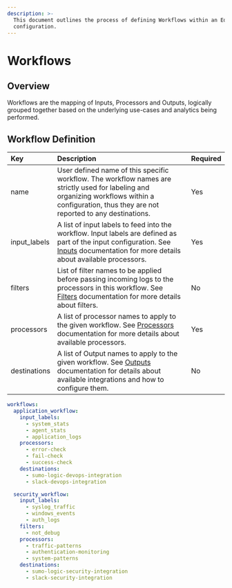```yaml
---
description: >-
  This document outlines the process of defining Workflows within an Edge Delta
  configuration.
---
```


# Workflows

## Overview

Workflows are the mapping of Inputs, Processors and Outputs, logically grouped together based on the underlying use-cases and analytics being performed.

## Workflow Definition

| Key | Description | Required |
| :--- | :--- | :--- |
| name | User defined name of this specific workflow. The workflow names are strictly used for labeling and organizing workflows within a configuration, thus they are not reported to any destinations.  | Yes |
| input_labels | A list of input labels to feed into the workflow. Input labels are defined as part of the input configuration. See [Inputs](https://docs.edgedelta.com/configuration/inputs) documentation for more details about available processors. | Yes |
| filters | List of filter names to be applied before passing incoming logs to the processors in this workflow. See [Filters](https://docs.edgedelta.com/configuration/filters) documentation for more details about filters. | No |
| processors | A list of processor names to apply to the given workflow. See [Processors](https://docs.edgedelta.com/configuration/processors) documentation for more details about available processors. | Yes |
| destinations | A list of Output names to apply to the given workflow. See [Outputs](https://docs.edgedelta.com/configuration/outputs) documentation for details about available integrations and how to configure them.  | No |


```yaml
workflows:
  application_workflow:
    input_labels:
      - system_stats
      - agent_stats
      - application_logs
    processors:
      - error-check
      - fail-check
      - success-check
    destinations:
      - sumo-logic-devops-integration
      - slack-devops-integration

  security_workflow:
    input_labels:
      - syslog_traffic
      - windows_events
      - auth_logs
    filters:
      - not_debug
    processors:
      - traffic-patterns
      - authentication-monitoring
      - system-patterns
    destinations:
      - sumo-logic-security-integration
      - slack-security-integration
```

